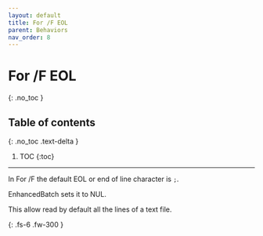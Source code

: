 ```yaml
---
layout: default
title: For /F EOL
parent: Behaviors
nav_order: 8
---
```


# For /F EOL
{: .no_toc }

## Table of contents
{: .no_toc .text-delta }

1. TOC
{:toc}

---

In For /F the default EOL or end of line character is `;`.

EnhancedBatch sets it to NUL.

This allow read by default all the lines of a text file.

{: .fs-6 .fw-300 }
